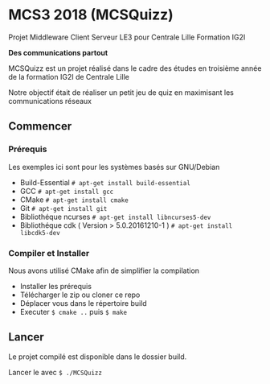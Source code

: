 # MCS3 2018 (MCSQuizz)

Projet Middleware Client Serveur LE3 pour Centrale Lille Formation IG2I

**Des communications partout**

MCSQuizz est un projet réalisé dans le cadre des études en troisième année de la formation IG2I de Centrale Lille

Notre objectif était de réaliser un petit jeu de quiz en maximisant les communications réseaux

## Commencer

### Prérequis

Les exemples ici sont pour les systèmes basés sur GNU/Debian

- Build-Essential `# apt-get install build-essential`
- GCC `# apt-get install gcc`
- CMake `# apt-get install cmake`
- Git `# apt-get install git`
- Bibliothéque ncurses `# apt-get install libncurses5-dev`
- Bibliothéque cdk ( Version > 5.0.20161210-1 ) `# apt-get install libcdk5-dev`


### Compiler et Installer

Nous avons utilisé CMake afin de simplifier la compilation

- Installer les prérequis
- Télécharger le zip ou cloner ce repo
- Déplacer vous dans le répertoire build
- Executer `$ cmake ..` puis `$ make`

## Lancer

Le projet compilé est disponible dans le dossier build.

Lancer le avec `$ ./MCSQuizz`



